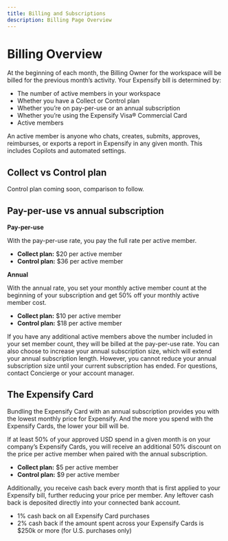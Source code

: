 ```yaml
---
title: Billing and Subscriptions
description: Billing Page Overview
---
```


# Billing Overview

At the beginning of each month, the Billing Owner for the workspace will be billed for the previous month’s activity. 
Your Expensify bill is determined by: 
- The number of active members in your workspace
- Whether you have a Collect or Control plan
- Whether you’re on pay-per-use or an annual subscription
- Whether you’re using the Expensify Visa® Commercial Card
- Active members

An active member is anyone who chats, creates, submits, approves, reimburses, or exports a report in Expensify in any given month. This includes Copilots and automated settings.

## Collect vs Control plan

Control plan coming soon, comparison to follow.

## Pay-per-use vs annual subscription

**Pay-per-use**

With the pay-per-use rate, you pay the full rate per active member. 
- **Collect plan:** $20 per active member
- **Control plan:** $36 per active member

**Annual**

With the annual rate, you set your monthly active member count at the beginning of your subscription and get 50% off your monthly active member cost. 
- **Collect plan:** $10 per active member
- **Control plan:** $18 per active member

If you have any additional active members above the number included in your set member count, they will be billed at the pay-per-use rate. You can also choose to increase your annual subscription size, which will extend your annual subscription length. However, you cannot reduce your annual subscription size until your current subscription has ended. For questions, contact Concierge or your account manager.

## The Expensify Card

Bundling the Expensify Card with an annual subscription provides you with the lowest monthly price for Expensify. And the more you spend with the Expensify Cards, the lower your bill will be.

If at least 50% of your approved USD spend in a given month is on your company’s Expensify Cards, you will receive an additional 50% discount on the price per active member when paired with the annual subscription. 
- **Collect plan:** $5 per active member
- **Control plan:** $9 per active member

Additionally, you receive cash back every month that is first applied to your Expensify bill, further reducing your price per member. Any leftover cash back is deposited directly into your connected bank account. 
- 1% cash back on all Expensify Card purchases
- 2% cash back if the amount spent across your Expensify Cards is $250k or more (for U.S. purchases only)

